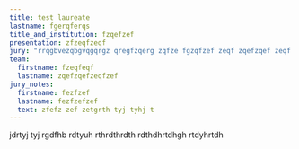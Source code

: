 ```yaml
---
title: test laureate
lastname: fgerqferqs
title_and_institution: fzqefzef
presentation: zfzeqfzeqf
jury: "rrqgbvezqbgvqgqrgz qregfzqerg zqfze fgzqfzef zeqf zqefzqef zeqf "
team:
  firstname: fzeqfeqf
  lastname: zqefzqefzeqfzef
jury_notes:
  firstname: fezfzef
  lastname: fezfzefzef
  text: zfefz zef zetgrth tyj tyhj t
---
```

jdrtyj tyj rgdfhb rdtyuh rthrdthrdth rdthdhrtdhgh rtdyhrtdh
